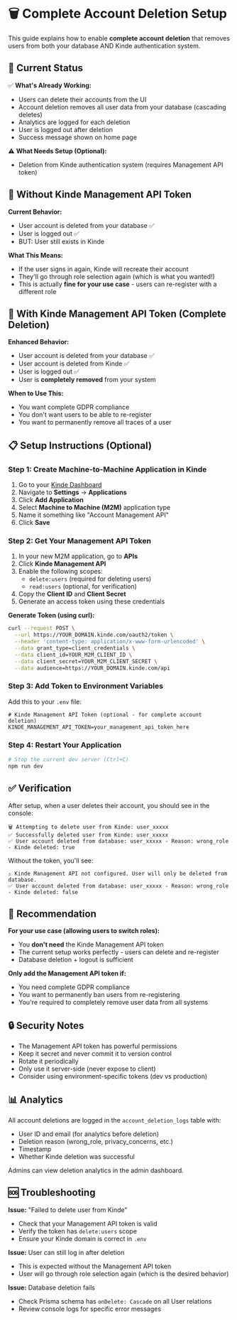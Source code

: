 # 🗑️ Complete Account Deletion Setup

This guide explains how to enable **complete account deletion** that removes users from both your database AND Kinde authentication system.

## 📌 Current Status

✅ **What's Already Working:**

- Users can delete their accounts from the UI
- Account deletion removes all user data from your database (cascading deletes)
- Analytics are logged for each deletion
- User is logged out after deletion
- Success message shown on home page

⚠️ **What Needs Setup (Optional):**

- Deletion from Kinde authentication system (requires Management API token)

## 🔧 Without Kinde Management API Token

**Current Behavior:**

- User account is deleted from your database ✅
- User is logged out ✅
- BUT: User still exists in Kinde

**What This Means:**

- If the user signs in again, Kinde will recreate their account
- They'll go through role selection again (which is what you wanted!)
- This is actually **fine for your use case** - users can re-register with a different role

## 🚀 With Kinde Management API Token (Complete Deletion)

**Enhanced Behavior:**

- User account is deleted from your database ✅
- User account is deleted from Kinde ✅
- User is logged out ✅
- User is **completely removed** from your system

**When to Use This:**

- You want complete GDPR compliance
- You don't want users to be able to re-register
- You want to permanently remove all traces of a user

## 📋 Setup Instructions (Optional)

### Step 1: Create Machine-to-Machine Application in Kinde

1. Go to your [Kinde Dashboard](https://app.kinde.com)
2. Navigate to **Settings** → **Applications**
3. Click **Add Application**
4. Select **Machine to Machine (M2M)** application type
5. Name it something like "Account Management API"
6. Click **Save**

### Step 2: Get Your Management API Token

1. In your new M2M application, go to **APIs**
2. Click **Kinde Management API**
3. Enable the following scopes:
   - `delete:users` (required for deleting users)
   - `read:users` (optional, for verification)
4. Copy the **Client ID** and **Client Secret**
5. Generate an access token using these credentials

**Generate Token (using curl):**

```bash
curl --request POST \
  --url https://YOUR_DOMAIN.kinde.com/oauth2/token \
  --header 'content-type: application/x-www-form-urlencoded' \
  --data grant_type=client_credentials \
  --data client_id=YOUR_M2M_CLIENT_ID \
  --data client_secret=YOUR_M2M_CLIENT_SECRET \
  --data audience=https://YOUR_DOMAIN.kinde.com/api
```

### Step 3: Add Token to Environment Variables

Add this to your `.env` file:

```env
# Kinde Management API Token (optional - for complete account deletion)
KINDE_MANAGEMENT_API_TOKEN=your_management_api_token_here
```

### Step 4: Restart Your Application

```bash
# Stop the current dev server (Ctrl+C)
npm run dev
```

## ✅ Verification

After setup, when a user deletes their account, you should see in the console:

```
🗑️ Attempting to delete user from Kinde: user_xxxxx
✅ Successfully deleted user from Kinde: user_xxxxx
✅ User account deleted from database: user_xxxxx - Reason: wrong_role - Kinde deleted: true
```

Without the token, you'll see:

```
⚠️ Kinde Management API not configured. User will only be deleted from database.
✅ User account deleted from database: user_xxxxx - Reason: wrong_role - Kinde deleted: false
```

## 🎯 Recommendation

**For your use case (allowing users to switch roles):**

- You **don't need** the Kinde Management API token
- The current setup works perfectly - users can delete and re-register
- Database deletion + logout is sufficient

**Only add the Management API token if:**

- You need complete GDPR compliance
- You want to permanently ban users from re-registering
- You're required to completely remove user data from all systems

## 🔒 Security Notes

- The Management API token has powerful permissions
- Keep it secret and never commit it to version control
- Rotate it periodically
- Only use it server-side (never expose to client)
- Consider using environment-specific tokens (dev vs production)

## 📊 Analytics

All account deletions are logged in the `account_deletion_logs` table with:

- User ID and email (for analytics before deletion)
- Deletion reason (wrong_role, privacy_concerns, etc.)
- Timestamp
- Whether Kinde deletion was successful

Admins can view deletion analytics in the admin dashboard.

## 🆘 Troubleshooting

**Issue:** "Failed to delete user from Kinde"

- Check that your Management API token is valid
- Verify the token has `delete:users` scope
- Ensure your Kinde domain is correct in `.env`

**Issue:** User can still log in after deletion

- This is expected without the Management API token
- User will go through role selection again (which is the desired behavior)

**Issue:** Database deletion fails

- Check Prisma schema has `onDelete: Cascade` on all User relations
- Review console logs for specific error messages

